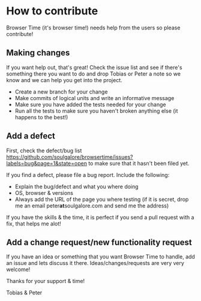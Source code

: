 # How to contribute
Browser Time (it's browser time!) needs help from the users so please contribute!

## Making changes
If you want help out, that's great! Check the issue list and see if there's something there you want to do and drop Tobias or Peter a note so we know and we can help you get into the project.
 - Create a new branch for your change
 - Make commits of logical units and write an informative message
 - Make sure you have added the tests needed for your change
 - Run all the tests to make sure you haven't broken anything else (it happens to the best!)

## Add a defect
First, check the defect/bug list https://github.com/soulgalore/browsertime/issues?labels=bug&page=1&state=open to make sure that it hasn't been filed yet.

If you find a defect, please file a bug report. Include the following:
 - Explain the bug/defect and what you where doing
 - OS, browser  & versions
 - Always add the URL of the page you where testing (if it is secret, drop me an email peter**at**soulgalore.com and send me the address) 

If you have the skills & the time, it is perfect if you send a pull request with a fix, that helps me alot!

## Add a change request/new functionality request
If you have an idea or something that you want Browser Time to handle, add an issue and lets discuss it there. Ideas/changes/requests are very very welcome!


Thanks for your support & time!

Tobias & Peter
